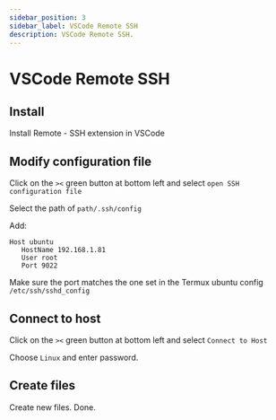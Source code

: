 ```yaml
---
sidebar_position: 3
sidebar_label: VSCode Remote SSH
description: VSCode Remote SSH.
---
```


# VSCode Remote SSH

## Install

Install Remote - SSH extension in VSCode

## Modify configuration file

Click on the `><` green button at bottom left and select `open SSH configuration file`

Select the path of `path/.ssh/config`

Add:

```
Host ubuntu
   HostName 192.168.1.81
   User root
   Port 9022
```

Make sure the port matches the one set in the Termux ubuntu config `/etc/ssh/sshd_config`

## Connect to host

Click on the `><` green button at bottom left and select `Connect to Host`

Choose `Linux` and enter password.

## Create files

Create new files. Done.
